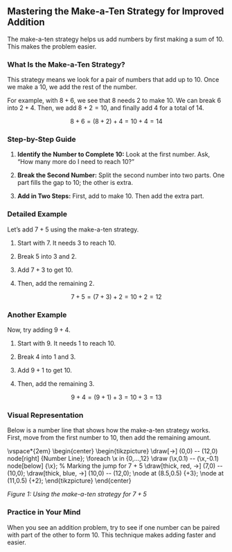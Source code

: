 ## Mastering the Make-a-Ten Strategy for Improved Addition

The make-a-ten strategy helps us add numbers by first making a sum of 10. This makes the problem easier.

### What Is the Make-a-Ten Strategy?

This strategy means we look for a pair of numbers that add up to 10. Once we make a 10, we add the rest of the number. 

For example, with $8 + 6$, we see that $8$ needs $2$ to make $10$. We can break $6$ into $2 + 4$. Then, we add $8 + 2 = 10$, and finally add $4$ for a total of $14$.

$$
8 + 6 = (8 + 2) + 4 = 10 + 4 = 14
$$

### Step-by-Step Guide

1. **Identify the Number to Complete 10:**
   Look at the first number. Ask, “How many more do I need to reach 10?”

2. **Break the Second Number:**
   Split the second number into two parts. One part fills the gap to 10; the other is extra.

3. **Add in Two Steps:**
   First, add to make 10. Then add the extra part.

### Detailed Example

Let’s add $7 + 5$ using the make-a-ten strategy.

1. Start with $7$. It needs $3$ to reach $10$.

2. Break $5$ into $3$ and $2$.

3. Add $7 + 3$ to get $10$.

4. Then, add the remaining $2$.

$$
7 + 5 = (7 + 3) + 2 = 10 + 2 = 12
$$

### Another Example

Now, try adding $9 + 4$.

1. Start with $9$. It needs $1$ to reach $10$.

2. Break $4$ into $1$ and $3$.

3. Add $9 + 1$ to get $10$.

4. Then, add the remaining $3$.

$$
9 + 4 = (9 + 1) + 3 = 10 + 3 = 13
$$

### Visual Representation

Below is a number line that shows how the make-a-ten strategy works. First, move from the first number to 10, then add the remaining amount.

\vspace*{2em}
\begin{center}
\begin{tikzpicture}
\draw[->] (0,0) -- (12,0) node[right] {Number Line};
\foreach \x in {0,...,12}
    \draw (\x,0.1) -- (\x,-0.1) node[below] {\x};
% Marking the jump for 7 + 5
\draw[thick, red, ->] (7,0) -- (10,0);
\draw[thick, blue, ->] (10,0) -- (12,0);
\node at (8.5,0.5) {+3};
\node at (11,0.5) {+2};
\end{tikzpicture}
\end{center}

*Figure 1: Using the make-a-ten strategy for $7 + 5$*

### Practice in Your Mind

When you see an addition problem, try to see if one number can be paired with part of the other to form 10. This technique makes adding faster and easier.
